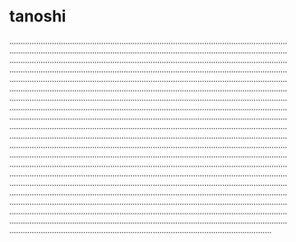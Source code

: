 # tanoshi
.....................................................................................................................................................................................................................................................................................................................................................................................................................................................................................................................................................................................................................................................................................................................................................................................................................................................................................................................................................................................................................................................................................................................................................................................................................................................................................................................................................................................................................................................................................................................................................................................................................................................................................................................................................................................................................................................................................................................................................................................................................................................................................................................................................................................................................................................................................................................................................................................................................................................................................................................................................................................................................................................................................................